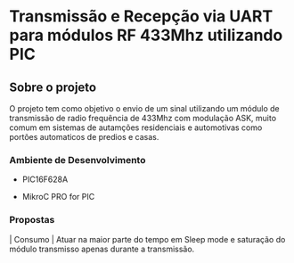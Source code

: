 # Transmissão e Recepção via UART para módulos RF 433Mhz utilizando PIC

## Sobre o projeto

O projeto tem como objetivo o envio de um sinal utilizando um módulo de transmissão de radio frequência de 433Mhz com modulação ASK, muito comum em sistemas de autamções residenciais e automotivas como portões automaticos de predios e casas. 


### Ambiente de Desenvolvimento

* PIC16F628A

* MikroC PRO for PIC


### Propostas

| Consumo   | Atuar na maior parte do tempo em Sleep mode e saturação do módulo transmisso apenas durante a transmissão.
